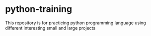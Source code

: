 # python-training
This repository is for practicing python programming language using different interesting small and large projects
